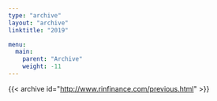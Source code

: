 ```yaml
---
type: "archive"
layout: "archive"
linktitle: "2019"

menu:
  main:
    parent: "Archive"
    weight: -11
---
```


{{< archive id="http://www.rinfinance.com/previous.html" >}}

